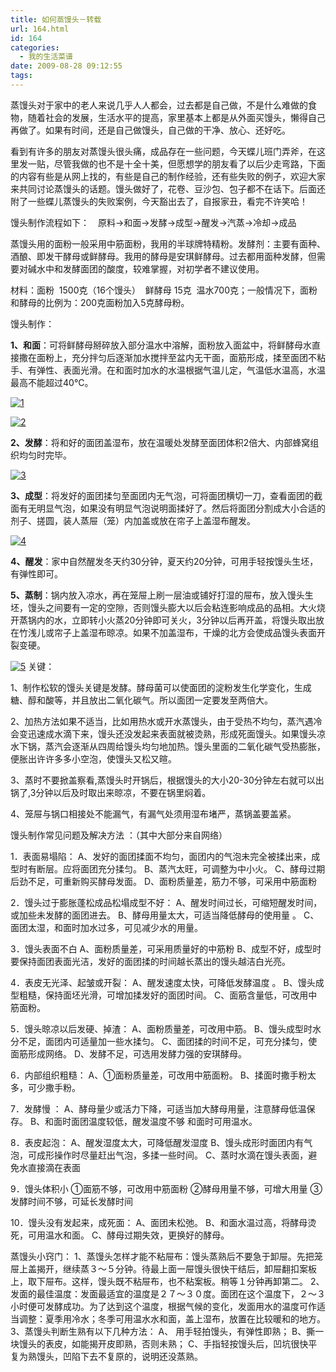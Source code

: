 ```yaml
---
title: 如何蒸馒头－转载
url: 164.html
id: 164
categories:
  - 我的生活菜谱
date: 2009-08-28 09:12:55
tags:
---
```


蒸馒头对于家中的老人来说几乎人人都会，过去都是自己做，不是什么难做的食物，随着社会的发展，生活水平的提高，家里基本上都是从外面买馒头，懒得自己再做了。如果有时间，还是自己做馒头，自己做的干净、放心、还好吃。  
  
看到有许多的朋友对蒸馒头很头痛，成品存在一些问题，今天蝶儿班门弄斧，在这里发一贴，尽管我做的也不是十全十美，但愿想学的朋友看了以后少走弯路，下面的内容有些是从网上找的，有些是自己的制作经验，还有些失败的例子，欢迎大家来共同讨论蒸馒头的话题。馒头做好了，花卷、豆沙包、包子都不在话下。后面还附了一些蝶儿蒸馒头的失败案例，今天豁出去了，自报家丑，看完不许笑哈！  
  
馒头制作流程如下：　原料→和面→发酵→成型→醒发→汽蒸→冷却→成品  
  
蒸馒头用的面粉一般采用中筋面粉，我用的半球牌特精粉。发酵剂：主要有面种、酒酿、即发干酵母或鲜酵母。我用的酵母是安琪鲜酵母。过去都用面种发酵，但需要对碱水中和发酵面团的酸度，较难掌握，对初学者不建议使用。  
  
材料：面粉  1500克（16个馒头）  鲜酵母 15克  温水700克；一般情况下，面粉和酵母的比例为：200克面粉加入5克酵母粉。  
  
馒头制作：  
  
**1、和面**：可将鲜酵母掰碎放入部分温水中溶解，面粉放入面盆中，将鲜酵母水直接撒在面粉上，充分拌匀后逐渐加水搅拌至盆内无干面，面筋形成，揉至面团不粘手、有弹性、表面光滑。在和面时加水的水温根据气温儿定，气温低水温高，水温最高不能超过40°C。  
  
[![](https://res.cloudinary.com/lhybaobei/image/upload/v1563863654/15_cfzlen.jpg "1")](https://res.cloudinary.com/lhybaobei/image/upload/v1563863654/15_cfzlen.jpg)  
  
[![](https://res.cloudinary.com/lhybaobei/image/upload/v1563863653/23_crekcn.jpg "2")](https://res.cloudinary.com/lhybaobei/image/upload/v1563863653/23_crekcn.jpg)  
  
**2、发酵**：将和好的面团盖湿布，放在温暖处发酵至面团体积2倍大、内部蜂窝组织均匀时完毕。  
  
[![](https://res.cloudinary.com/lhybaobei/image/upload/v1563863651/34_vyol2c.jpg "3")](https://res.cloudinary.com/lhybaobei/image/upload/v1563863651/34_vyol2c.jpg)  
  
**3、成型**：将发好的面团揉匀至面团内无气泡，可将面团横切一刀，查看面团的截面有无明显气泡，如果没有明显气泡说明面揉好了。然后将面团分割成大小合适的剂子、搓圆，装人蒸屉（笼）内加盖或放在帘子上盖湿布醒发。  
  
[![](https://res.cloudinary.com/lhybaobei/image/upload/v1563863649/41_lxi05x.jpg "4")](https://res.cloudinary.com/lhybaobei/image/upload/v1563863649/41_lxi05x.jpg)  
  
**4、醒发**：家中自然醒发冬天约30分钟，夏天约20分钟，可用手轻按馒头生坯，有弹性即可。  
  
**5、蒸制**：锅内放入凉水，再在笼屉上刷一层油或铺好打湿的屉布，放入馒头生坯，馒头之间要有一定的空隙，否则馒头膨大以后会粘连影响成品的品相。大火烧开蒸锅内的水，立即转小火蒸20分钟即可关火，3分钟以后再开盖，将馒头取出放在竹浅儿或帘子上盖湿布晾凉。如果不加盖湿布，干燥的北方会使成品馒头表面开裂变硬。  
  
[![](https://res.cloudinary.com/lhybaobei/image/upload/v1563863647/51_t2tqlh.jpg "5")](https://res.cloudinary.com/lhybaobei/image/upload/v1563863647/51_t2tqlh.jpg) 关键：  
  
1、制作松软的馒头关键是发酵。酵母菌可以使面团的淀粉发生化学变化，生成糖、醇和酸等，并且放出二氧化碳气。所以面团一定要发至两倍大。  
  
2、加热方法如果不适当，比如用热水或开水蒸馒头，由于受热不均匀，蒸汽遇冷会变迅速成水滴下来，馒头还没发起来表面就被烫熟，形成死面馒头。如果馒头凉水下锅，蒸汽会逐渐从四周给馒头均匀地加热。馒头里面的二氧化碳气受热膨胀，便胀出许许多多小空泡，使馒头又松又暄。  
  
3、蒸时不要掀盖察看,蒸馒头时开锅后，根据馒头的大小20-30分钟左右就可以出锅了,3分钟以后及时取出来晾凉，不要在锅里焖着。  
  
4、笼屉与锅口相接处不能漏气，有漏气处须用湿布堵严，蒸锅盖要盖紧。  
  
馒头制作常见问题及解决方法 ：（其中大部分来自网络）  
  
1．表面易塌陷： A、发好的面团揉面不均匀，面团内的气泡未完全被揉出来，成型时有断层。应将面团充分揉匀。 B、蒸汽太旺，可调整为中小火。 C、酵母过期后劲不足，可重新购买酵母发面。 D、面粉质量差，筋力不够，可采用中筋面粉  
  
2．馒头过于膨胀蓬松成品松塌成型不好： A、醒发时间过长，可缩短醒发时间，或加些未发酵的面团进去。 B、酵母用量太大，可适当降低酵母的使用量 。 C、面团太湿，和面时加水过多，可见减少水的用量。  
  
3．馒头表面不白 A、面粉质量差，可采用质量好的中筋粉 B、成型不好，成型时要保持面团表面光洁，发好的面团揉的时间越长蒸出的馒头越洁白光亮。  
  
4．表皮无光泽、起皱或开裂： A、醒发速度太快，可降低发酵温度 。 B、馒头成型粗糙，保持面坯光滑，可增加揉发好的面团时间。 C、面筋含量低，可改用中筋面粉。  
  
5．馒头晾凉以后发硬、掉渣： A、面粉质量差，可改用中筋。 B、馒头成型时水分不足，面团内可适量加一些水揉匀。 C、面团揉的时间不足，可充分揉匀，使面筋形成网络。 D、发酵不足，可选用发酵力强的安琪酵母。  
  
6．内部组织粗糙： A、①面粉质量差，可改用中筋面粉。 B、揉面时撒手粉太多，可少撒手粉。  
  
7．发酵慢 ： A、酵母量少或活力下降，可适当加大酵母用量，注意酵母低温保存。 B、和面时面团温度较低，醒发温度不够 和面时可用温水。  
  
8．表皮起泡： A、醒发湿度太大，可降低醒发湿度 B、馒头成形时面团内有气泡，可成形操作时尽量赶出气泡，多揉一些时间。 C、蒸时水滴在馒头表面，避免水直接滴在表面  
  
9．馒头体积小 ①面筋不够，可改用中筋面粉 ②酵母用量不够，可增大用量 ③发酵时间不够，可延长发酵时间  
  
10．馒头没有发起来，成死面： A、面团未松弛。 B、和面水温过高，将酵母烫死，可用温水和面。 C、酵母过期失效，更换好的酵母。  
  
蒸馒头小窍门： 1、蒸馒头怎样才能不粘屉布：馒头蒸熟后不要急于卸屉。先把笼屉上盖揭开，继续蒸３～５分钟。待最上面一屉馒头很快干结后，卸屉翻扣案板上，取下屉布。这样，馒头既不粘屉布，也不粘案板。稍等１分钟再卸第二。 2、发面的最佳温度：发面最适宜的温度是２７～３０度。面团在这个温度下，２～３小时便可发酵成功。为了达到这个温度，根据气候的变化，发面用水的温度可作适当调整：夏季用冷水；冬季可用温水水和面，盖上湿布，放置在比较暖和的地方。 3、蒸馒头判断生熟有以下几种方法： A、 用手轻拍馒头，有弹性即熟； B、撕一块馒头的表皮，如能揭开皮即熟，否则未熟； C、手指轻按馒头后，凹坑很快平复为熟馒头，凹陷下去不复原的，说明还没蒸熟。